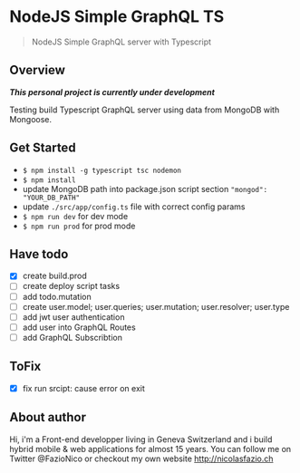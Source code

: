 # NodeJS Simple GraphQL TS
<blockquote>NodeJS Simple GraphQL server with Typescript</blockquote>

## Overview
***This personal project is currently under development***

Testing build Typescript GraphQL server using data from MongoDB with Mongoose.


## Get Started
- `$ npm install -g typescript tsc nodemon`
- `$ npm install`
- update MongoDB path into package.json script section `"mongod": "YOUR_DB_PATH"`
- update `./src/app/config.ts` file with correct config params
- `$ npm run dev` for dev mode
- `$ npm run prod` for prod mode

## Have todo
- [x] create build.prod
- [ ] create deploy script tasks
- [ ] add todo.mutation
- [ ] create user.model; user.queries; user.mutation; user.resolver; user.type
- [ ] add jwt user authentication
- [ ] add user into GraphQL Routes
- [ ] add GraphQL Subscribtion

## ToFix
- [x] fix run srcipt: cause error on exit

## About author
Hi, i'm a Front-end developper living in Geneva Switzerland and i build hybrid mobile & web applications for almost 15 years. You can follow me on Twitter @FazioNico or checkout my own website http://nicolasfazio.ch
